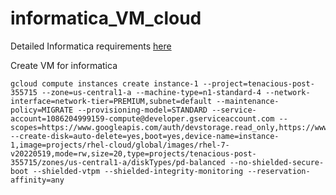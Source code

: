 # informatica_VM_cloud

Detailed Informatica requirements [here](https://docs.informatica.com/integration-cloud/cloud-platform/h2l/1382-how-to--install-and-configure-informatica-intelligent-cloud/install-and-configure-informatica-intelligent-cloud-services-in-/supported-configurations.html)  

Create VM for informatica
```
gcloud compute instances create instance-1 --project=tenacious-post-355715 --zone=us-central1-a --machine-type=n1-standard-4 --network-interface=network-tier=PREMIUM,subnet=default --maintenance-policy=MIGRATE --provisioning-model=STANDARD --service-account=1086204999159-compute@developer.gserviceaccount.com --scopes=https://www.googleapis.com/auth/devstorage.read_only,https://www.googleapis.com/auth/logging.write,https://www.googleapis.com/auth/monitoring.write,https://www.googleapis.com/auth/servicecontrol,https://www.googleapis.com/auth/service.management.readonly,https://www.googleapis.com/auth/trace.append --create-disk=auto-delete=yes,boot=yes,device-name=instance-1,image=projects/rhel-cloud/global/images/rhel-7-v20220519,mode=rw,size=20,type=projects/tenacious-post-355715/zones/us-central1-a/diskTypes/pd-balanced --no-shielded-secure-boot --shielded-vtpm --shielded-integrity-monitoring --reservation-affinity=any
```
